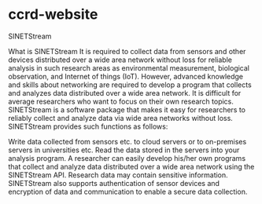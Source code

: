 # ccrd-website

SINETStream
 
What is SINETStream
It is required to collect data from sensors and other devices distributed over a wide area network without loss for reliable analysis in such research areas as environmental measurement, biological observation, and Internet of things (IoT). However, advanced knowledge and skills about networking are required to develop a program that collects and analyzes data distributed over a wide area network. It is difficult for average researchers who want to focus on their own research topics. SINETStream is a software package that makes it easy for researchers to reliably collect and analyze data via wide area networks without loss. SINETStream provides such functions as follows:

Write data collected from sensors etc. to cloud servers or to on-premises servers in universities etc.
Read the data stored in the servers into your analysis program.
A researcher can easily develop his/her own programs that collect and analyze data distributed over a wide area network using the SINETStream API. Research data may contain sensitive information. SINETStream also supports authentication of sensor devices and encryption of data and communication to enable a secure data collection.
